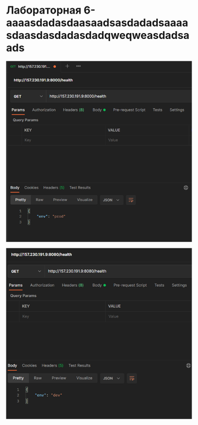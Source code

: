 # Лабораторная 6-aaaasdadasdaasaadsasdadadsaaaasdaasdasdadasdadqweqweasdadsaads
![](img/1.PNG)

![](img/2.PNG)
